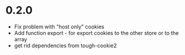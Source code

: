 0.2.0
===================

  * Fix problem with "host only" cookies
  * Add function export - for export cookies to the other store or to the array
  * get rid dependencies from tough-cookie2
